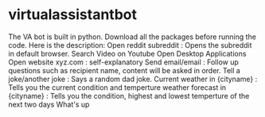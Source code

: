 # virtualassistantbot
The VA bot is built in python. Download all the packages
before running the code.
Here is the description:
Open reddit subreddit : Opens the subreddit in default browser.
Search Video on Youtube
Open Desktop Applications
Open website xyz.com : self-explanatory
Send email/email : Follow up questions such as recipient name, content will be asked in order.
Tell a joke/another joke : Says a random dad joke.
Current weather in {cityname} : Tells you the current condition and temperture
weather forecast in {cityname} : Tells you the condition, highest and lowest temperture of the next two days
What's up
